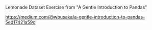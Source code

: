 Lemonade Dataset Exercise from "A Gentle Introduction to Pandas" 

https://medium.com/@wbusaka/a-gentle-introduction-to-pandas-5ed17421a59d

